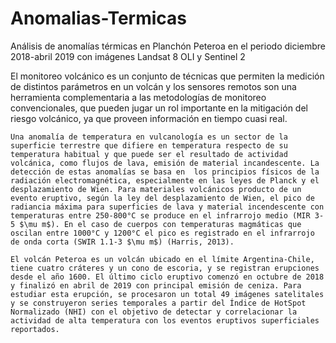 # Anomalias-Termicas
Análisis de anomalías térmicas en Planchón Peteroa  en el periodo diciembre 2018-abril 2019 con imágenes Landsat 8 OLI y Sentinel 2

 El monitoreo volcánico es un conjunto de técnicas que permiten la medición de distintos parámetros en un volcán y los sensores remotos son una herramienta complementaria a las metodologías de monitoreo convencionales, que pueden jugar un rol importante en la  mitigación del riesgo volcánico, ya que proveen información en tiempo cuasi real. 

    Una anomalía de temperatura en vulcanología es un sector de la superficie terrestre que difiere en temperatura respecto de su temperatura habitual y que puede ser el resultado de actividad volcánica, como flujos de lava, emisión de material incandescente. La detección de estas anomalías se basa en  los principios físicos de la radiación electromagnética, especialmente en las leyes de Planck y el desplazamiento de Wien. Para materiales volcánicos producto de un evento eruptivo, según la ley del desplazamiento de Wien, el pico de radiancia máxima para superficies de lava y material incendescente con temperaturas entre 250-800°C se produce en el infrarrojo medio (MIR 3-5 $\mu m$). En el caso de cuerpos con temperaturas magmáticas que oscilan entre 1000°C y 1200°C el pico es registrado en el infrarrojo de onda corta (SWIR 1.1-3 $\mu m$) (Harris, 2013). 
    
    El volcán Peteroa es un volcán ubicado en el límite Argentina-Chile, tiene cuatro cráteres y un cono de escoria, y se registran erupciones desde el año 1600. El último ciclo eruptivo comenzó en octubre de 2018 y finalizó en abril de 2019 con principal emisión de ceniza. Para estudiar esta erupción, se procesaron un total 49 imágenes satelitales y se construyeron series temporales a partir del Índice de HotSpot Normalizado (NHI) con el objetivo de detectar y correlacionar la actividad de alta temperatura con los eventos eruptivos superficiales reportados. 
